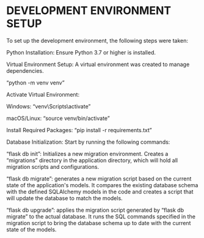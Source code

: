 # DEVELOPMENT ENVIRONMENT SETUP

To set up the development environment, the following steps were taken:

Python Installation: Ensure Python 3.7 or higher is installed.

Virtual Environment Setup: A virtual environment was created to manage dependencies.

“python -m venv venv”

Activate Virtual Environment:

Windows: “venv\Scripts\activate”

macOS/Linux: “source venv/bin/activate”

Install Required Packages: “pip install -r requirements.txt”

Database Initialization: Start by running the following commands:

“flask db init”: Initializes a new migration environment. Creates a “migrations” directory in the application directory, which will hold all migration scripts and configurations. 

“flask db migrate”: generates a new migration script based on the current state of the application's models. It compares the existing database schema with the defined SQLAlchemy models in the code and creates a script that will update the database to match the models.

“flask db upgrade”: applies the migration script generated by “flask db migrate” to the actual database. It runs the SQL commands specified in the migration script to bring the database schema up to date with the current state of the models.

